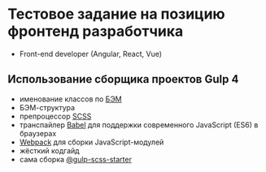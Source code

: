 # Тестовое задание на позицию фронтенд разработчика
* Front-end developer (Angular, React, Vue)

## Использование сборщика проектов Gulp 4
* именование классов по [БЭМ](https://ru.bem.info/)
* БЭМ-структура
* препроцессор [SCSS](https://sass-lang.com/)
* транспайлер [Babel](https://babeljs.io/) для поддержки современного JavaScript (ES6) в браузерах
* [Webpack](https://webpack.js.org/) для сборки JavaScript-модулей
* жёсткий кодгайд
* сама сборка [@gulp-scss-starter](https://github.com/andreyalexeich/gulp-scss-starter)
